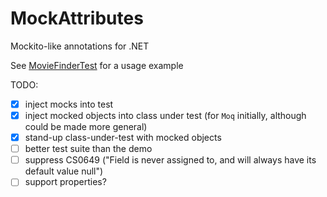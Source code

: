 # MockAttributes
Mockito-like annotations for .NET

See [MovieFinderTest](https://github.com/alexashley/MockAttributes/blob/master/MockAttributes.Demo/MovieFinderTest.cs) for a usage example

TODO:

- [x] inject mocks into test
- [x] inject mocked objects into class under test (for `Moq` initially, although could be made more general)
- [x] stand-up class-under-test with mocked objects
- [ ] better test suite than the demo
- [ ] suppress CS0649 ("Field is never assigned to, and will always have its default value null")
- [ ] support properties?
